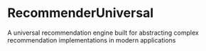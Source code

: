 # RecommenderUniversal
A universal recommendation engine built for abstracting complex recommendation implementations in modern applications
